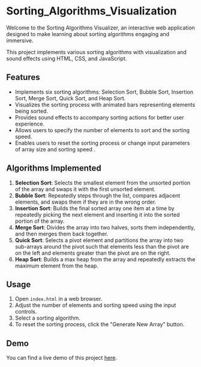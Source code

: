 # Sorting_Algorithms_Visualization
Welcome to the Sorting Algorithms Visualizer, an interactive web application designed to make learning about sorting algorithms engaging and immersive.

This project implements various sorting algorithms with visualization and sound effects using HTML, CSS, and JavaScript.

## Features

- Implements six sorting algorithms: Selection Sort, Bubble Sort, Insertion Sort, Merge Sort, Quick Sort, and Heap Sort.
- Visualizes the sorting process with animated bars representing elements being sorted.
- Provides sound effects to accompany sorting actions for better user experience.
- Allows users to specify the number of elements to sort and the sorting speed.
- Enables users to reset the sorting process or change input parameters of array size and sorting speed .

## Algorithms Implemented

1. **Selection Sort**: Selects the smallest element from the unsorted portion of the array and swaps it with the first unsorted element.
2. **Bubble Sort**: Repeatedly steps through the list, compares adjacent elements, and swaps them if they are in the wrong order.
3. **Insertion Sort**: Builds the final sorted array one item at a time by repeatedly picking the next element and inserting it into the sorted portion of the array.
4. **Merge Sort**: Divides the array into two halves, sorts them independently, and then merges them back together.
5. **Quick Sort**: Selects a pivot element and partitions the array into two sub-arrays around the pivot such that elements less than the pivot are on the left and elements greater than the pivot are on the right.
6. **Heap Sort**: Builds a max heap from the array and repeatedly extracts the maximum element from the heap.

## Usage

1. Open `index.html` in a web browser.
2. Adjust the number of elements and sorting speed using the input controls.
3. Select a sorting algorithm.
4. To reset the sorting process, click the "Generate New Array" button.

## Demo

You can find a live demo of this project [here](https://sruthikesa.github.io/Sorting_Algorithms_Visualization/).
